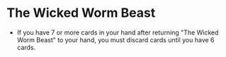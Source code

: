 # The Wicked Worm Beast

*   If you have 7 or more cards in your hand after returning "The Wicked Worm Beast" to your hand, you must discard cards until you have 6 cards.

